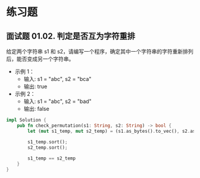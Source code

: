 <!--
 * @Author: Joe me@qjidea.com
 * @Date: 2022-09-27 10:49:56
 * @LastEditors: Joe me@qjidea.com
 * @LastEditTime: 2022-09-27 22:41:53
 * @Description: 练习题
 * Copyright (c) 2022 by Joe me@qjidea.com, All Rights Reserved. 
-->
# 练习题

## 面试题 01.02. 判定是否互为字符重排
给定两个字符串 s1 和 s2，请编写一个程序，确定其中一个字符串的字符重新排列后，能否变成另一个字符串。

- 示例 1：
    - 输入: s1 = "abc", s2 = "bca"
    - 输出: true 
- 示例 2：
    - 输入: s1 = "abc", s2 = "bad"
    - 输出: false

```rust
impl Solution {
    pub fn check_permutation(s1: String, s2: String) -> bool {
        let (mut s1_temp, mut s2_temp) = (s1.as_bytes().to_vec(), s2.as_bytes().to_vec());

        s1_temp.sort();
        s2_temp.sort();
    
        s1_temp == s2_temp
    }
}
```
